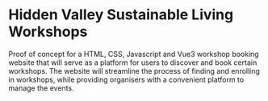# Hidden Valley Sustainable Living Workshops

Proof of concept for a HTML, CSS, Javascript and Vue3 workshop booking website that will serve as a platform for users to discover and book certain workshops.  The website will streamline the process of finding and enrolling in workshops, while providing organisers with a convenient platform to manage the events.
